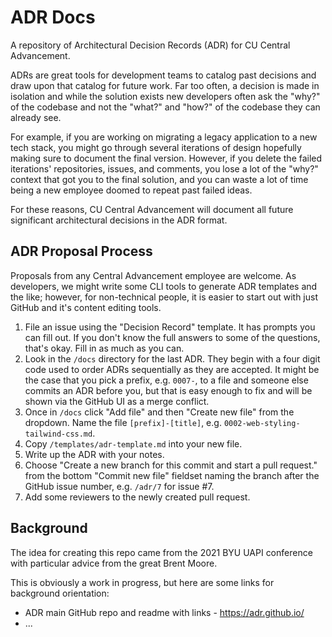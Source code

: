 # ADR Docs

A repository of Architectural Decision Records (ADR) for CU Central Advancement.

ADRs are great tools for development teams to catalog past decisions and draw upon that catalog for future work. Far too often, 
a decision is made in isolation and while the solution exists new developers often ask the "why?" of the codebase and not the "what?" and "how?"
of the codebase they can already see.

For example, if you are working on migrating a legacy application to a new tech stack, you might go through several iterations of
design hopefully making sure to document the final version. However, if you delete the failed iterations' repositories, issues, and comments, 
you lose a lot of the "why?" context that got you to the final solution, and you can waste a lot of time being a new employee doomed to repeat 
past failed ideas.

For these reasons, CU Central Advancement will document all future significant architectural decisions in the ADR format.

## ADR Proposal Process

Proposals from any Central Advancement employee are welcome. As developers, we might write some CLI tools to generate ADR templates and the like;
however, for non-technical people, it is easier to start out with just GitHub and it's content editing tools.

1. File an issue using the "Decision Record" template. It has prompts you can fill out. If you don't know the full answers to some of the questions,
that's okay. Fill in as much as you can.
1. Look in the `/docs` directory for the last ADR. They begin with a four digit code used to order ADRs sequentially as they are accepted. It might be
the case that you pick a prefix, e.g. `0007-`, to a file and someone else commits an ADR before you, but that is easy enough to fix and will be shown
via the GitHub UI as a merge conflict.
1. Once in `/docs` click "Add file" and then "Create new file" from the dropdown. Name the file `[prefix]-[title]`, e.g. `0002-web-styling-tailwind-css.md`.
1. Copy `/templates/adr-template.md` into your new file.
1. Write up the ADR with your notes.
1. Choose "Create a new branch for this commit and start a pull request." from the bottom "Commit new file" fieldset naming the branch after the GitHub
issue number, e.g. `/adr/7` for issue #7.
1. Add some reviewers to the newly created pull request.

## Background

The idea for creating this repo came from the 2021 BYU UAPI conference with particular advice from the great Brent Moore.

This is obviously a work in progress, but here are some links for background orientation:

- ADR main GitHub repo and readme with links - https://adr.github.io/
- ...
